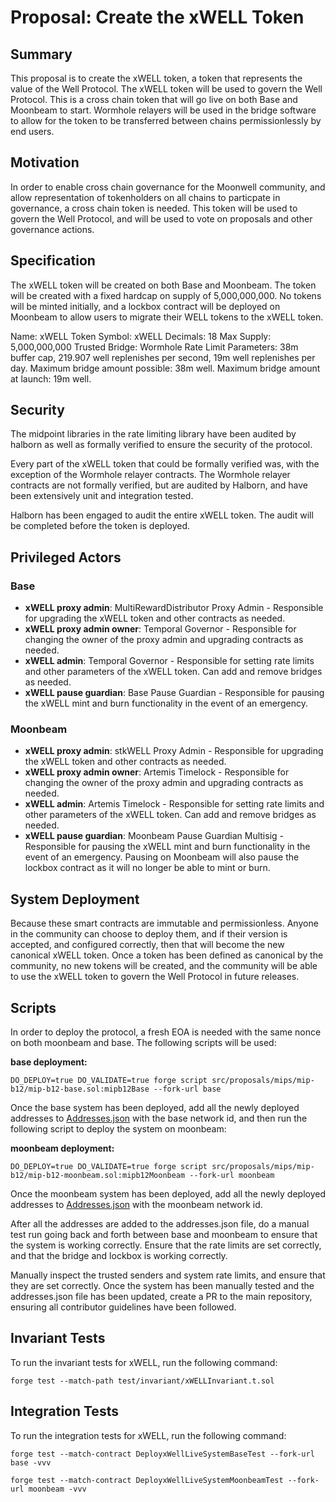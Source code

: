 # Proposal: Create the xWELL Token

## Summary

This proposal is to create the xWELL token, a token that represents the value of the Well Protocol. The xWELL token will be used to govern the Well Protocol. This is a cross chain token that will go live on both Base and Moonbeam to start. Wormhole relayers will be used in the bridge software to allow for the token to be transferred between chains permissionlessly by end users.

## Motivation

In order to enable cross chain governance for the Moonwell community, and allow representation of tokenholders on all chains to particpate in governance, a cross chain token is needed. This token will be used to govern the Well Protocol, and will be used to vote on proposals and other governance actions.

## Specification

The xWELL token will be created on both Base and Moonbeam. The token will be created with a fixed hardcap on supply of 5,000,000,000. No tokens will be minted initially, and a lockbox contract will be deployed on Moonbeam to allow users to migrate their WELL tokens to the xWELL token.

Name: xWELL Token
Symbol: xWELL
Decimals: 18
Max Supply: 5,000,000,000
Trusted Bridge: Wormhole
Rate Limit Parameters: 38m buffer cap, 219.907 well replenishes per second, 19m well replenishes per day.
Maximum bridge amount possible: 38m well.
Maximum bridge amount at launch: 19m well.

## Security

The midpoint libraries in the rate limiting library have been audited by halborn as well as formally verified to ensure the security of the protocol.

Every part of the xWELL token that could be formally verified was, with the exception of the Wormhole relayer contracts. The Wormhole relayer contracts are not formally verified, but are audited by Halborn, and have been extensively unit and integration tested.

Halborn has been engaged to audit the entire xWELL token. The audit will be completed before the token is deployed.

## Privileged Actors

### Base

- **xWELL proxy admin**: MultiRewardDistributor Proxy Admin - Responsible for upgrading the xWELL token and other contracts as needed.
- **xWELL proxy admin owner**: Temporal Governor - Responsible for changing the owner of the proxy admin and upgrading contracts as needed.
- **xWELL admin**: Temporal Governor - Responsible for setting rate limits and other parameters of the xWELL token. Can add and remove bridges as needed.
- **xWELL pause guardian**: Base Pause Guardian - Responsible for pausing the xWELL mint and burn functionality in the event of an emergency.

### Moonbeam

- **xWELL proxy admin**: stkWELL Proxy Admin - Responsible for upgrading the xWELL token and other contracts as needed.
- **xWELL proxy admin owner**: Artemis Timelock - Responsible for changing the owner of the proxy admin and upgrading contracts as needed.
- **xWELL admin**: Artemis Timelock - Responsible for setting rate limits and other parameters of the xWELL token. Can add and remove bridges as needed.
- **xWELL pause guardian**: Moonbeam Pause Guardian Multisig - Responsible for pausing the xWELL mint and burn functionality in the event of an emergency. Pausing on Moonbeam will also pause the lockbox contract as it will no longer be able to mint or burn.

## System Deployment
Because these smart contracts are immutable and permissionless. Anyone in the community can choose to deploy them, and if their version is accepted, and configured correctly, then that will become the new canonical xWELL token. Once a token has been defined as canonical by the community, no new tokens will be created, and the community will be able to use the xWELL token to govern the Well Protocol in future releases.

## Scripts

In order to deploy the protocol, a fresh EOA is needed with the same nonce on both moonbeam and base. The following scripts will be used:

**base deployment:**
```
DO_DEPLOY=true DO_VALIDATE=true forge script src/proposals/mips/mip-b12/mip-b12-base.sol:mipb12Base --fork-url base
```

Once the base system has been deployed, add all the newly deployed addresses to [Addresses.json](./../../../../utils/Addresses.json) with the base network id, and then run the following script to deploy the system on moonbeam:

**moonbeam deployment:**
```
DO_DEPLOY=true DO_VALIDATE=true forge script src/proposals/mips/mip-b12/mip-b12-moonbeam.sol:mipb12Moonbeam --fork-url moonbeam
```

Once the moonbeam system has been deployed, add all the newly deployed addresses to [Addresses.json](./../../../../utils/Addresses.json) with the moonbeam network id.

After all the addresses are added to the addresses.json file, do a manual test run going back and forth between base and moonbeam to ensure that the system is working correctly. Ensure that the rate limits are set correctly, and that the bridge and lockbox is working correctly.

Manually inspect the trusted senders and system rate limits, and ensure that they are set correctly. Once the system has been manually tested and the addresses.json file has been updated, create a PR to the main repository, ensuring all contributor guidelines have been followed.

## Invariant Tests

To run the invariant tests for xWELL, run the following command:

```
forge test --match-path test/invariant/xWELLInvariant.t.sol
```

## Integration Tests

To run the integration tests for xWELL, run the following command:

```
forge test --match-contract DeployxWellLiveSystemBaseTest --fork-url base -vvv
```

```
forge test --match-contract DeployxWellLiveSystemMoonbeamTest --fork-url moonbeam -vvv
```